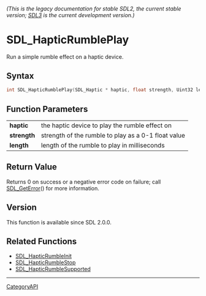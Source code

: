 ###### (This is the legacy documentation for stable SDL2, the current stable version; [SDL3](https://wiki.libsdl.org/SDL3/) is the current development version.)
# SDL_HapticRumblePlay

Run a simple rumble effect on a haptic device.

## Syntax

```c
int SDL_HapticRumblePlay(SDL_Haptic * haptic, float strength, Uint32 length );

```

## Function Parameters

|                  |                                                     |
| ---------------- | --------------------------------------------------- |
| **haptic**       | the haptic device to play the rumble effect on      |
| **strength**     | strength of the rumble to play as a 0-1 float value |
| **length**       | length of the rumble to play in milliseconds        |

## Return Value

Returns 0 on success or a negative error code on failure; call
[SDL_GetError](SDL_GetError)() for more information.

## Version

This function is available since SDL 2.0.0.

## Related Functions

* [SDL_HapticRumbleInit](SDL_HapticRumbleInit)
* [SDL_HapticRumbleStop](SDL_HapticRumbleStop)
* [SDL_HapticRumbleSupported](SDL_HapticRumbleSupported)

----
[CategoryAPI](CategoryAPI)


